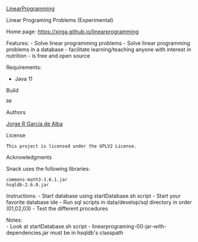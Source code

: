 [LinearProgramming](https://xjrga.github.io/linearprogramming "Linear Programming Problems")

Linear Programing Problems (Experimental)
    
Home page: https://xjrga.github.io/linearprogramming
    
Features:
    - Solve linear programming problems
    - Solve linear programming problems in a database
    - facilitate learning/teaching anyone with interest in nutrition
    - is free and open source
    
Requirements:
   - Java 11

Build

    00

Authors

[Jorge R Garcia de Alba](https://xjrga.github.io "Jorge R Garcia de Alba")

License

    This project is licensed under the GPLV2 License.

Acknowledgments

Snack uses the following libraries:

    commons-math3-3.6.1.jar
    hsqldb-2.6.0.jar

Instructions:
        - Start database using startDatabase.sh script
        - Start your favorite database ide
        - Run sql scripts in data/develop/sql directory in order (01,02,03)
        - Test the different procedures

Notes:        
        - Look at startDatabase.sh script
        - linearprograming-00-jar-with-dependencies.jar must be in hsqldb's classpath

    